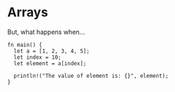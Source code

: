 # Arrays

But, what happens when...

```rust,should_panic
fn main() {
  let a = [1, 2, 3, 4, 5];
  let index = 10;
  let element = a[index];

  println!("The value of element is: {}", element);
}
```

